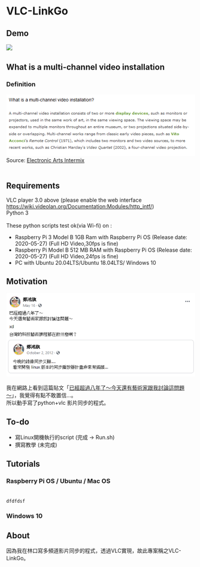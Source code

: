 # VLC-LinkGo
## Demo
[![](http://img.youtube.com/vi/ukbC8KkdXmo/0.jpg)](http://www.youtube.com/watch?v=ukbC8KkdXmo "")
## What is a multi-channel video installation
### Definition
![What is a multi-channel video installation](/Snapshots/what_is_a_multi-channel_video_installation.png)<br />
Source: [Electronic Arts Intermix](https://www.eai.org/resourceguide/exhibition/installation/basicquestions.html#QUESTION2)<br />
<br />
## Requirements
VLC player 3.0 above (please enable the web interface https://wiki.videolan.org/Documentation:Modules/http_intf/)<br />
Python 3
<br />
<br />
These python scripts test ok(via Wi-fi) on : <br />
* Raspberry Pi 3 Model B 1GB Ram with Raspberry Pi OS (Release date: 2020-05-27) (Full HD Video,30fps is fine)
* Raspberry Pi Model B 512 MB RAM with Raspberry Pi OS (Release date: 2020-05-27) (Full HD Video,24fps is fine)
* PC with Ubuntu 20.04LTS/Ubuntu 18.04LTS/ Windows 10

## Motivation
![已經超過八年了～今天還有藝術家跟我討論這問題～](/Snapshots/Snapshot_theReasonOfDoingThis.png)<br />
<br />
我在網路上看到這篇貼文「[已經超過八年了～今天還有藝術家跟我討論這問題～](https://www.facebook.com/honki/posts/10157377229111375)」，我覺得有點不敢置信...。<br />
所以動手寫了python+vlc 影片同步的程式。<br />

## To-do
* 寫Linux開機執行的script (完成 -> Run.sh)
* 撰寫教學 (未完成)

## Tutorials
### Raspberry Pi OS / Ubuntu / Mac OS
<code>
dfdfdsf
</code>

### Windows 10

## About
因為我在林口寫多頻道影片同步的程式，透過VLC實現，故此專案稱之VLC-LinkGo。

